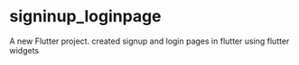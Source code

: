 # signinup_loginpage

A new Flutter project.
created signup and login pages in flutter using flutter widgets
